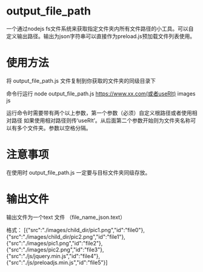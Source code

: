 # output_file_path
一个通过nodejs fs文件系统来获取指定文件夹内所有文件路径的小工具。可以自定义输出路径。输出为json字符串可以直接作为preload.js预加载文件列表使用。

# 使用方法
将 output_file_path.js 文件复制到你获取的文件夹的同级目录下

命令行运行 node output_file_path.js https://www.xx.com(或者useRlt) images js

运行命令时需要带有两个以上参数，第一个参数（必须）自定义根路径或者使用相对路径 如果使用相对路径则传‘useRlt’。从后面第二个参数开始则为文件夹名称可以有多个文件夹。参数以空格分隔。

# 注意事项

在使用时 output_file_path.js 一定要与目标文件夹同级存放。

# 输出文件
输出文件为一个text 文件 （file_name_json.text）

格式： [{"src":"./images/child_dir/pic1.png","id":"file0"},{"src":"./images/child_dir/pic2.png","id":"file1"},{"src":"./images/pic1.png","id":"file2"},{"src":"./images/pic2.png","id":"file3"},{"src":"./js/jquery.min.js","id":"file4"},{"src":"./js/preloadjs.min.js","id":"file5"}] 